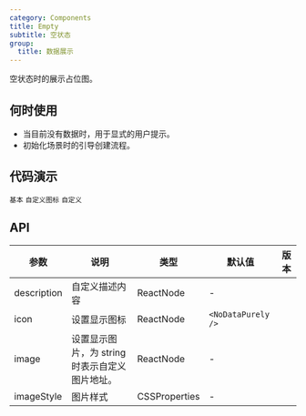 ```yaml
---
category: Components
title: Empty
subtitle: 空状态
group:
  title: 数据展示
---
```


空状态时的展示占位图。

## 何时使用

- 当目前没有数据时，用于显式的用户提示。
- 初始化场景时的引导创建流程。

## 代码演示

<!-- prettier-ignore -->
<code src="./demo/basic.tsx">基本</code>
<code src="./demo/customize-icon.tsx">自定义图标</code>
<code src="./demo/customize.tsx">自定义</code>

## API
| 参数 | 说明 | 类型 | 默认值 | 版本 |
| --- | --- | --- | --- | --- |
| description | 自定义描述内容 | ReactNode | - |  |
| icon | 设置显示图标 | ReactNode | `<NoDataPurely />` |  |
| image | 设置显示图片，为 string 时表示自定义图片地址。 | ReactNode | - |  |
| imageStyle | 图片样式 | CSSProperties | - |  |
